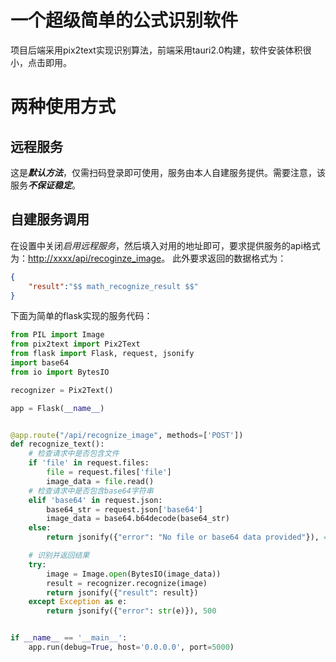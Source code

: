 # 一个超级简单的公式识别软件

项目后端采用pix2text实现识别算法，前端采用tauri2.0构建，软件安装体积很小，点击即用。

# 两种使用方式

## 远程服务

这是***默认方法***，仅需扫码登录即可使用，服务由本人自建服务提供。需要注意，该服务***不保证稳定***。

## 自建服务调用
在设置中关闭*启用远程服务*，然后填入对用的地址即可，要求提供服务的api格式为：<http://xxxx/api/recoginze_image>。
此外要求返回的数据格式为：
```json
{
    "result":"$$ math_recognize_result $$"
}

```

下面为简单的flask实现的服务代码：
```python
from PIL import Image
from pix2text import Pix2Text
from flask import Flask, request, jsonify
import base64
from io import BytesIO

recognizer = Pix2Text()

app = Flask(__name__)


@app.route("/api/recognize_image", methods=['POST'])
def recognize_text():
    # 检查请求中是否包含文件
    if 'file' in request.files:
        file = request.files['file']
        image_data = file.read()
    # 检查请求中是否包含base64字符串
    elif 'base64' in request.json:
        base64_str = request.json['base64']
        image_data = base64.b64decode(base64_str)
    else:
        return jsonify({"error": "No file or base64 data provided"}), 400

    # 识别并返回结果
    try:
        image = Image.open(BytesIO(image_data)) 
        result = recognizer.recognize(image)
        return jsonify({"result": result})
    except Exception as e:
        return jsonify({"error": str(e)}), 500


if __name__ == '__main__':
    app.run(debug=True, host='0.0.0.0', port=5000)

```